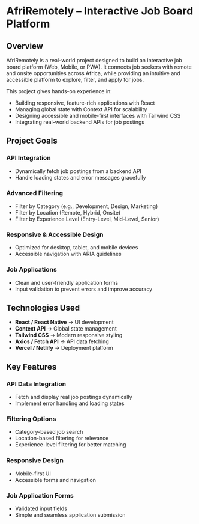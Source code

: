 # AfriRemotely – Interactive Job Board Platform

## Overview

AfriRemotely is a real-world project designed to build an interactive job board platform (Web, Mobile, or PWA). It connects job seekers with remote and onsite opportunities across Africa, while providing an intuitive and accessible platform to explore, filter, and apply for jobs.

This project gives hands-on experience in:
- Building responsive, feature-rich applications with React
- Managing global state with Context API for scalability
- Designing accessible and mobile-first interfaces with Tailwind CSS
- Integrating real-world backend APIs for job postings

## Project Goals

### API Integration
- Dynamically fetch job postings from a backend API
- Handle loading states and error messages gracefully

### Advanced Filtering
- Filter by Category (e.g., Development, Design, Marketing)
- Filter by Location (Remote, Hybrid, Onsite)
- Filter by Experience Level (Entry-Level, Mid-Level, Senior)

### Responsive & Accessible Design
- Optimized for desktop, tablet, and mobile devices
- Accessible navigation with ARIA guidelines

### Job Applications
- Clean and user-friendly application forms
- Input validation to prevent errors and improve accuracy

## Technologies Used

- **React / React Native** → UI development
- **Context API** → Global state management
- **Tailwind CSS** → Modern responsive styling
- **Axios / Fetch API** → API data fetching
- **Vercel / Netlify** → Deployment platform

## Key Features

### API Data Integration
- Fetch and display real job postings dynamically
- Implement error handling and loading states

### Filtering Options
- Category-based job search
- Location-based filtering for relevance
- Experience-level filtering for better matching

###  Responsive Design
- Mobile-first UI
- Accessible forms and navigation

###  Job Application Forms
- Validated input fields
- Simple and seamless application submission

